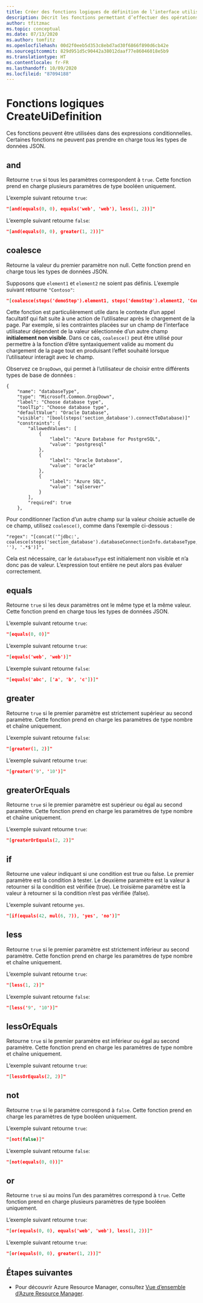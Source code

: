 ```yaml
---
title: Créer des fonctions logiques de définition de l’interface utilisateur
description: Décrit les fonctions permettant d’effectuer des opérations logiques.
author: tfitzmac
ms.topic: conceptual
ms.date: 07/13/2020
ms.author: tomfitz
ms.openlocfilehash: 00d2f0eeb5d353c8ebd7ad30f6866f890d6cb42e
ms.sourcegitcommit: 829d951d5c90442a38012daaf77e86046018e5b9
ms.translationtype: HT
ms.contentlocale: fr-FR
ms.lasthandoff: 10/09/2020
ms.locfileid: "87094188"
---
```

# <a name="createuidefinition-logical-functions"></a>Fonctions logiques CreateUiDefinition

Ces fonctions peuvent être utilisées dans des expressions conditionnelles. Certaines fonctions ne peuvent pas prendre en charge tous les types de données JSON.

## <a name="and"></a>and

Retourne `true` si tous les paramètres correspondent à `true`. Cette fonction prend en charge plusieurs paramètres de type booléen uniquement.

L’exemple suivant retourne `true`:

```json
"[and(equals(0, 0), equals('web', 'web'), less(1, 2))]"
```

L’exemple suivant retourne `false`:

```json
"[and(equals(0, 0), greater(1, 2))]"
```

## <a name="coalesce"></a>coalesce

Retourne la valeur du premier paramètre non null. Cette fonction prend en charge tous les types de données JSON.

Supposons que `element1` et `element2` ne soient pas définis. L’exemple suivant retourne `"Contoso"`:

```json
"[coalesce(steps('demoStep').element1, steps('demoStep').element2, 'Contoso')]"
```

Cette fonction est particulièrement utile dans le contexte d’un appel facultatif qui fait suite à une action de l’utilisateur après le chargement de la page. Par exemple, si les contraintes placées sur un champ de l’interface utilisateur dépendent de la valeur sélectionnée d’un autre champ **initialement non visible**. Dans ce cas, `coalesce()` peut être utilisé pour permettre à la fonction d’être syntaxiquement valide au moment du chargement de la page tout en produisant l’effet souhaité lorsque l’utilisateur interagit avec le champ.

Observez ce `DropDown`, qui permet à l’utilisateur de choisir entre différents types de base de données :

```
{
    "name": "databaseType",
    "type": "Microsoft.Common.DropDown",
    "label": "Choose database type",
    "toolTip": "Choose database type",
    "defaultValue": "Oracle Database",
    "visible": "[bool(steps('section_database').connectToDatabase)]"
    "constraints": {
        "allowedValues": [
            {
                "label": "Azure Database for PostgreSQL",
                "value": "postgresql"
            },
            {
                "label": "Oracle Database",
                "value": "oracle"
            },
            {
                "label": "Azure SQL",
                "value": "sqlserver"
            }
        ],
        "required": true
    },
```

Pour conditionner l’action d’un autre champ sur la valeur choisie actuelle de ce champ, utilisez `coalesce()`, comme dans l’exemple ci-dessous :

```
"regex": "[concat('^jdbc:', coalesce(steps('section_database').databaseConnectionInfo.databaseType, ''), '.*$')]",
```

Cela est nécessaire, car le `databaseType` est initialement non visible et n’a donc pas de valeur. L’expression tout entière ne peut alors pas évaluer correctement.

## <a name="equals"></a>equals

Retourne `true` si les deux paramètres ont le même type et la même valeur. Cette fonction prend en charge tous les types de données JSON.

L’exemple suivant retourne `true`:

```json
"[equals(0, 0)]"
```

L’exemple suivant retourne `true`:

```json
"[equals('web', 'web')]"
```

L’exemple suivant retourne `false`:

```json
"[equals('abc', ['a', 'b', 'c'])]"
```

## <a name="greater"></a>greater

Retourne `true` si le premier paramètre est strictement supérieur au second paramètre. Cette fonction prend en charge les paramètres de type nombre et chaîne uniquement.

L’exemple suivant retourne `false`:

```json
"[greater(1, 2)]"
```

L’exemple suivant retourne `true`:

```json
"[greater('9', '10')]"
```

## <a name="greaterorequals"></a>greaterOrEquals

Retourne `true` si le premier paramètre est supérieur ou égal au second paramètre. Cette fonction prend en charge les paramètres de type nombre et chaîne uniquement.

L’exemple suivant retourne `true`:

```json
"[greaterOrEquals(2, 2)]"
```

## <a name="if"></a>if

Retourne une valeur indiquant si une condition est true ou false. Le premier paramètre est la condition à tester. Le deuxième paramètre est la valeur à retourner si la condition est vérifiée (true). Le troisième paramètre est la valeur à retourner si la condition n’est pas vérifiée (false).

L’exemple suivant retourne `yes`.

```json
"[if(equals(42, mul(6, 7)), 'yes', 'no')]"
```

## <a name="less"></a>less

Retourne `true` si le premier paramètre est strictement inférieur au second paramètre. Cette fonction prend en charge les paramètres de type nombre et chaîne uniquement.

L’exemple suivant retourne `true`:

```json
"[less(1, 2)]"
```

L’exemple suivant retourne `false`:

```json
"[less('9', '10')]"
```

## <a name="lessorequals"></a>lessOrEquals

Retourne `true` si le premier paramètre est inférieur ou égal au second paramètre. Cette fonction prend en charge les paramètres de type nombre et chaîne uniquement.

L’exemple suivant retourne `true`:

```json
"[lessOrEquals(2, 2)]"
```

## <a name="not"></a>not

Retourne `true` si le paramètre correspond à `false`. Cette fonction prend en charge les paramètres de type booléen uniquement.

L’exemple suivant retourne `true`:

```json
"[not(false)]"
```

L’exemple suivant retourne `false`:

```json
"[not(equals(0, 0))]"
```

## <a name="or"></a>or

Retourne `true` si au moins l’un des paramètres correspond à `true`. Cette fonction prend en charge plusieurs paramètres de type booléen uniquement.

L’exemple suivant retourne `true`:

```json
"[or(equals(0, 0), equals('web', 'web'), less(1, 2))]"
```

L’exemple suivant retourne `true`:

```json
"[or(equals(0, 0), greater(1, 2))]"
```

## <a name="next-steps"></a>Étapes suivantes

* Pour découvrir Azure Resource Manager, consultez [Vue d’ensemble d’Azure Resource Manager](../management/overview.md).
